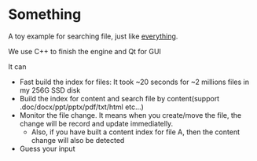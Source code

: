 # Something

A toy example for searching file, just like [everything](https://www.voidtools.com/).

We use C++ to finish the engine and Qt for GUI

It can
- Fast build the index for files: It took ~20 seconds for ~2 millions files in my 256G SSD disk
- Build the index for content and search file by content(support .doc/docx/ppt/pptx/pdf/txt/html etc...)
- Monitor the file change. It means when you create/move the file, the change will be record and update immediatelly.
  - Also, if you have built a content index for file A, then the content change will also be detected
- Guess your input

